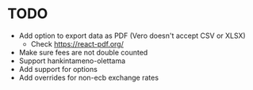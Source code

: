 # TODO

* Add option to export data as PDF (Vero doesn't accept CSV or XLSX)
    * Check https://react-pdf.org/
* Make sure fees are not double counted 
* Support hankintameno-olettama
* Add support for options
* Add overrides for non-ecb exchange rates